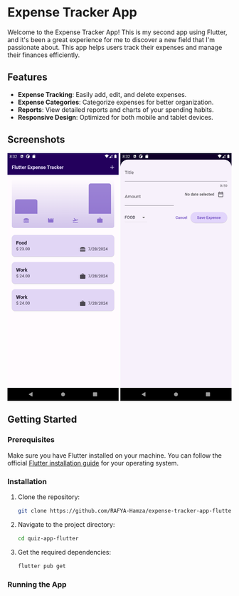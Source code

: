 # Expense Tracker App

Welcome to the Expense Tracker App! This is my second app using Flutter, and it's been a great experience for me to discover a new field that I'm passionate about. This app helps users track their expenses and manage their finances efficiently.

## Features

- **Expense Tracking**: Easily add, edit, and delete expenses.
- **Expense Categories**: Categorize expenses for better organization.
- **Reports**: View detailed reports and charts of your spending habits.
- **Responsive Design**: Optimized for both mobile and tablet devices.

## Screenshots

<div style="display: flex; justify-content: space-between;">
    <img src="images/report-page.png" alt="Report page" width="250">
    <img src="images/new-expense.png" alt="New expense" width="250">
</div>


## Getting Started

### Prerequisites

Make sure you have Flutter installed on your machine. You can follow the official [Flutter installation guide](https://flutter.dev/docs/get-started/install) for your operating system.

### Installation

1. Clone the repository:
    ```sh
    git clone https://github.com/RAFYA-Hamza/expense-tracker-app-flutter.git
    ```
2. Navigate to the project directory:
    ```sh
    cd quiz-app-flutter
    ```
3. Get the required dependencies:
    ```sh
    flutter pub get
    ```

### Running the App


